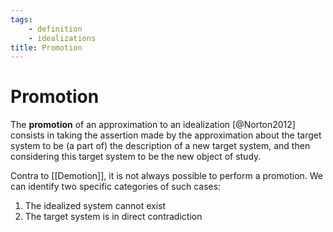 ```yaml
---
tags: 
	- definition
	- idealizations
title: Promotion
---
```

# Promotion
The **promotion** of an approximation to an idealization [@Norton2012] consists in taking the assertion made by the approximation about the target system to be (a part of) the description of a new target system, and then considering this target system to be the new object of study.

Contra to [[Demotion]], it is not always possible to perform a promotion. We can identify two specific categories of such cases:
1. The idealized system  cannot exist
2. The target system is in direct contradiction